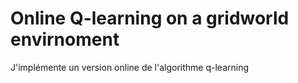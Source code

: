# Online Q-learning on a gridworld envirnoment
J'implémente un version online de l'algorithme q-learning


